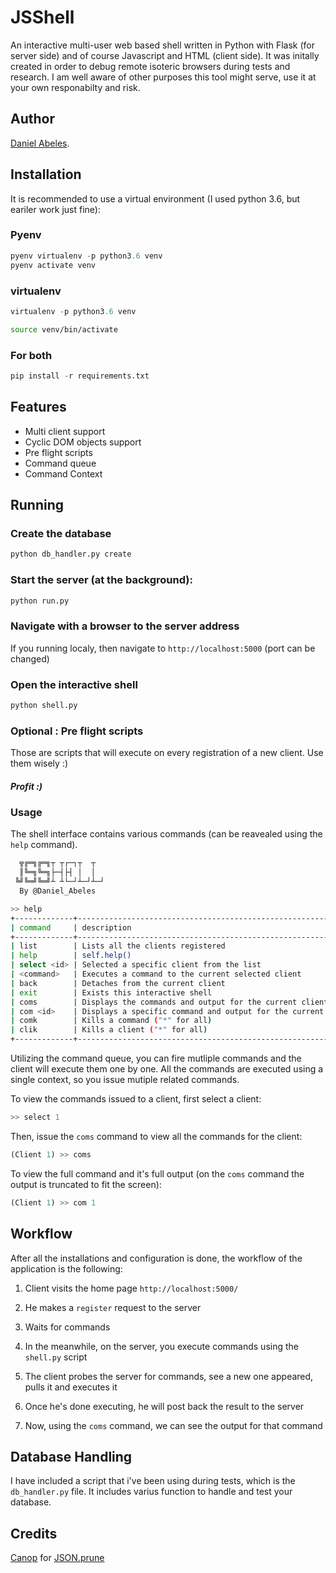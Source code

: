 # JSShell

An interactive multi-user web based shell written in Python with Flask (for server side) and of course Javascript and HTML (client side). It was initally created in order to debug remote isoteric browsers during tests and research. I am well aware of other purposes this tool might serve, use it at your own responabilty and risk.

## Author
[Daniel Abeles](https://twitter.com/Daniel_Abeles).

## Installation
It is recommended to use a virtual environment (I used python 3.6, but eariler work just fine):
### Pyenv
```python
pyenv virtualenv -p python3.6 venv
pyenv activate venv
```

### virtualenv
```python 
virtualenv -p python3.6 venv
```
```bash
source venv/bin/activate
```

### For both
```python
pip install -r requirements.txt
```

## Features
* Multi client support
* Cyclic DOM objects support
* Pre flight scripts
* Command queue
* Command Context

## Running
### Create the database
```python
python db_handler.py create
```
### Start the server (at the background):
```python
python run.py
```
### Navigate with a browser to the server address
If you running localy, then navigate to `http://localhost:5000` (port can be changed)

### Open the interactive shell
```python
python shell.py
```

### Optional : Pre flight scripts
Those are scripts that will execute on every registration of a new client. Use them wisely :)

##### Profit :)

### Usage
The shell interface contains various commands (can be reavealed using the `help` command).
```bash
  ╦╔═╗╔═╗┬ ┬┌─┐┬  ┬
  ║╚═╗╚═╗├─┤├┤ │  │
 ╚╝╚═╝╚═╝┴ ┴└─┘┴─┘┴─┘
  By @Daniel_Abeles

>> help
+-------------+---------------------------------------------------------------+
| command     | description                                                   |
+-------------+---------------------------------------------------------------+
| list        | Lists all the clients registered                              |
| help        | self.help()                                                   |
| select <id> | Selected a specific client from the list                      |
| <command>   | Executes a command to the current selected client             |
| back        | Detaches from the current client                              |
| exit        | Exists this interactive shell                                 |
| coms        | Displays the commands and output for the current client       |
| com <id>    | Displays a specific command and output for the current client |
| comk        | Kills a command ("*" for all)                                 |
| clik        | Kills a client ("*" for all)                                  |
+-------------+---------------------------------------------------------------+                               

```
Utilizing the command queue, you can fire mutliple commands and the client will execute them one by one.
All the commands are executed using a single context, so you issue mutiple related commands.

To view the commands issued to a client, first select a client:
```python
>> select 1
```

Then, issue the `coms` command to view all the commands for the client:
``` python
(Client 1) >> coms
```
To view the full command and it's full output (on the `coms` command the output is truncated to fit the screen):
```python
(Client 1) >> com 1
```

## Workflow
After all the installations and configuration is done, the workflow of the application is the following:

1. Client visits the home page `http://localhost:5000/`

2. He makes a `register` request to the server

3. Waits for commands

4. In the meanwhile, on the server, you execute commands using the `shell.py` script

5. The client probes the server for commands, see a new one appeared, pulls it and executes it

6. Once he's done executing, he will post back the result to the server

7. Now, using the `coms` command, we can see the output for that command


## Database Handling
I have included a script that i've been using during tests, which is the `db_handler.py` file. It includes varius function to handle and test your database.


## Credits
[Canop](https://github.com/Canop) for [JSON.prune](https://github.com/Canop/JSON.prune/)
